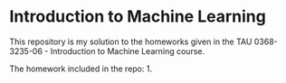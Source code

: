 # Introduction to Machine Learning
This repository is my solution to the homeworks given in the TAU 0368-3235-06 - Introduction to Machine Learning course.   

The homework included in the repo:
1.
